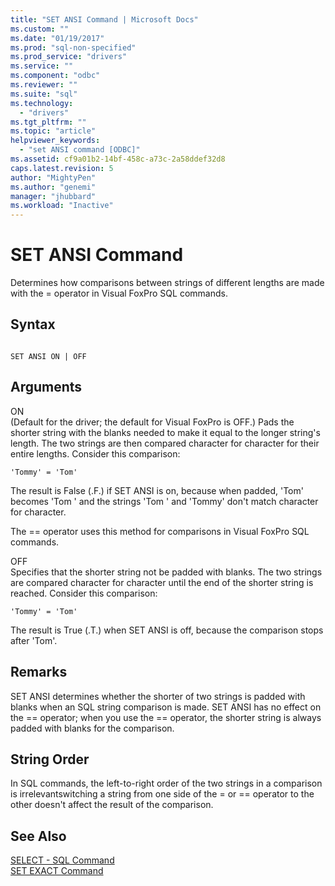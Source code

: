 ```yaml
---
title: "SET ANSI Command | Microsoft Docs"
ms.custom: ""
ms.date: "01/19/2017"
ms.prod: "sql-non-specified"
ms.prod_service: "drivers"
ms.service: ""
ms.component: "odbc"
ms.reviewer: ""
ms.suite: "sql"
ms.technology: 
  - "drivers"
ms.tgt_pltfrm: ""
ms.topic: "article"
helpviewer_keywords: 
  - "set ANSI command [ODBC]"
ms.assetid: cf9a01b2-14bf-458c-a73c-2a58ddef32d8
caps.latest.revision: 5
author: "MightyPen"
ms.author: "genemi"
manager: "jhubbard"
ms.workload: "Inactive"
---
```

# SET ANSI Command
Determines how comparisons between strings of different lengths are made with the = operator in Visual FoxPro SQL commands.  
  
## Syntax  
  
```  
  
SET ANSI ON | OFF  
```  
  
## Arguments  
 ON  
 (Default for the driver; the default for Visual FoxPro is OFF.) Pads the shorter string with the blanks needed to make it equal to the longer string's length. The two strings are then compared character for character for their entire lengths. Consider this comparison:  
  
```  
'Tommy' = 'Tom'  
```  
  
 The result is False (.F.) if SET ANSI is on, because when padded, 'Tom' becomes 'Tom ' and the strings 'Tom ' and 'Tommy' don't match character for character.  
  
 The == operator uses this method for comparisons in Visual FoxPro SQL commands.  
  
 OFF  
 Specifies that the shorter string not be padded with blanks. The two strings are compared character for character until the end of the shorter string is reached. Consider this comparison:  
  
```  
'Tommy' = 'Tom'  
```  
  
 The result is True (.T.) when SET ANSI is off, because the comparison stops after 'Tom'.  
  
## Remarks  
 SET ANSI determines whether the shorter of two strings is padded with blanks when an SQL string comparison is made. SET ANSI has no effect on the == operator; when you use the == operator, the shorter string is always padded with blanks for the comparison.  
  
## String Order  
 In SQL commands, the left-to-right order of the two strings in a comparison is irrelevantswitching a string from one side of the = or == operator to the other doesn't affect the result of the comparison.  
  
## See Also  
 [SELECT - SQL Command](../../odbc/microsoft/select-sql-command.md)   
 [SET EXACT Command](../../odbc/microsoft/set-exact-command.md)

